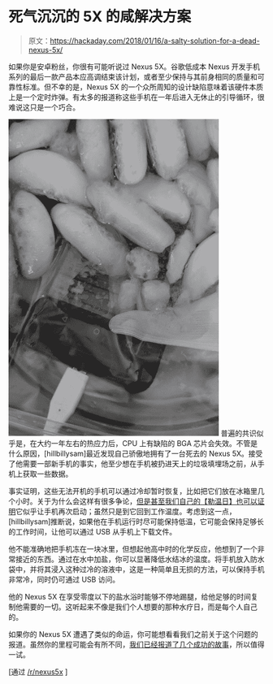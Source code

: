# 死气沉沉的 5X 的咸解决方案

> 原文：<https://hackaday.com/2018/01/16/a-salty-solution-for-a-dead-nexus-5x/>

如果你是安卓粉丝，你很有可能听说过 Nexus 5X。谷歌低成本 Nexus 开发手机系列的最后一款产品本应高调结束该计划，或者至少保持与其前身相同的质量和可靠性标准。但不幸的是，Nexus 5X 的一个众所周知的设计缺陷意味着该硬件本质上是一个定时炸弹。有太多的报道称这些手机在一年后进入无休止的引导循环，很难说这只是一个巧合。

[![](img/1ac2b7486b967b82c25a149f95f0ee79.png)](https://hackaday.com/wp-content/uploads/2018/01/ice5x_detail.jpg) 普遍的共识似乎是，在大约一年左右的热应力后，CPU 上有缺陷的 BGA 芯片会失效。不管是什么原因，[hillbillysam]最近发现自己骄傲地拥有了一台死去的 Nexus 5X。接受了他需要一部新手机的事实，他至少想在手机被扔进天上的垃圾填埋场之前，从手机上获取一些数据。

事实证明，这些无法开机的手机可以通过冷却暂时恢复，比如把它们放在冰箱里几个小时。关于为什么会这样有很多争论，[但是甚至我们自己的【勒温日】也可以证明](https://hackaday.com/2017/03/21/fix-a-brick-fighting-the-nexus-5x-bootloop/)它似乎让手机再次启动；虽然只是到它回到工作温度。考虑到这一点，[hillbillysam]推断说，如果他在手机运行时尽可能保持低温，它可能会保持足够长的工作时间，让他可以通过 USB 从手机上下载文件。

他不能准确地把手机冻在一块冰里，但想起他高中时的化学反应，他想到了一个非常接近的东西。通过在水中加盐，你可以显著降低水结冰的温度。将手机放入防水袋中，并将其浸入这种过冷的溶液中，这是一种简单且无损的方法，可以保持手机非常冷，同时仍可通过 USB 访问。

他的 Nexus 5X 在享受零度以下的盐水浴时能够不停地踢腿，给他足够的时间复制他需要的一切。这听起来不像是我们个人想要的那种水疗日，而是每个人自己的。

如果你的 Nexus 5X 遭遇了类似的命运，你可能想看看我们之前关于这个问题的报道。虽然你的里程可能会有所不同，[我们已经报道了几个成功的故事](https://hackaday.com/2017/02/11/nexus-5x-phone-resurrected-by-the-oven/)，所以值得一试。

[通过 [/r/nexus5x](https://www.reddit.com/r/nexus5x/comments/7q9l88/super_cool_boot_loop_data_saver/) ]